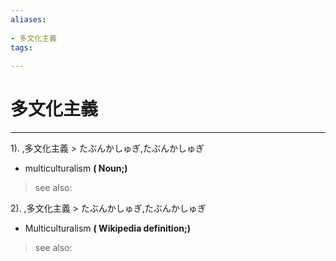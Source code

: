 ```yaml
---
aliases:
    
- 多文化主義
tags:
    
---
```


# 多文化主義
---
1).
,多文化主義 > たぶんかしゅぎ,たぶんかしゅぎ

- multiculturalism
**( Noun;)**
> see also: 
            
2).
,多文化主義 > たぶんかしゅぎ,たぶんかしゅぎ

- Multiculturalism
**( Wikipedia definition;)**
> see also: 
            